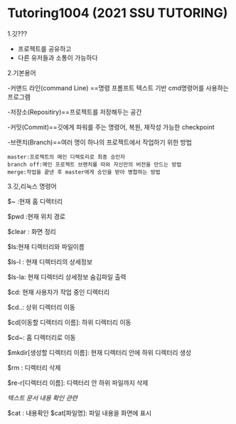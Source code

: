 # Tutoring1004 (2021 SSU TUTORING)

1.깃???

 - 프로젝트를 공유하고
 - 다른 유저들과 소통이 가능하다

2.기본용어

 -커맨드 라인(command Line) ==명령 프롬프트 텍스트 기반 cmd명령어를 사용하는 프로그램
 
 -저장소(Repositiry)==프로젝트를 저장해두는 공간
 
 -커밋(Commit)==깃에게 파워를 주는 명령어, 복원, 재작성 가능한 checkpoint
 
 -브랜치(Branch)==여러 명이 하나의 프로젝트에서 작업하기 위한 방법
 
    master:프로젝트의 메인 디렉토리로 최종 승인자
    branch off:메인 프로젝트 브랜치를 따와 자신만의 버전을 만드는 방법
    merge:작업을 끝낸 후 master에게 승인을 받아 병합하는 방법
    

3.깃,리눅스 명령어

 $~ :현재 홈 디렉터리
 
 $pwd :현재 위치 경로
 
 $clear : 화면 정리
 
 
 $ls:현재 디렉터리와 파일이름 
 
 $ls-l : 현재 디렉터리의 상세정보
 
 $ls-la: 현재 디렉터리 상세정보 숨김파일 출력
 
 
 $cd: 현재 사용자가 작업 중인 디렉터리
 
 $cd..: 상위 디렉터리 이동
 
 $cd[이동할 디렉터리 이름]: 하위 디렉터리 이동
 
 $cd~: 홈 디렉터리로 이동
 
 $mkdir[생성할 디렉터리 이름]: 현재 디렉터리 안에 하위 디렉터리 생성
 
 $rm : 디렉터리 삭제
 
 $re-r[디렉터리 이름]: 디렉터리 안 하위 파일까지 삭제
 
 
 *텍스트 문서 내용 확인 관련*
 
 $cat : 내용확인
 $cat[파일명]: 파일 내용을 화면에 표시
 

